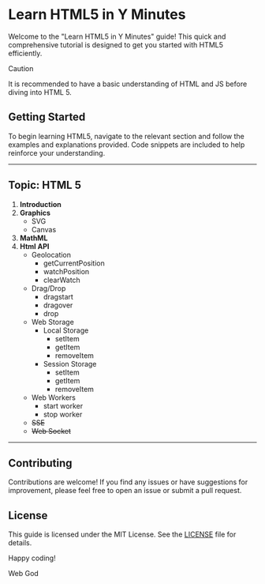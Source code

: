 # Learn HTML5 in Y Minutes

Welcome to the "Learn HTML5 in Y Minutes" guide! This quick and comprehensive tutorial is designed to get you started with HTML5 efficiently.

> [!CAUTION]
> It is recommended to have a basic understanding of HTML and JS before diving into HTML 5.

## Getting Started

To begin learning HTML5, navigate to the relevant section and follow the examples and explanations provided. Code snippets are included to help reinforce your understanding.

---
## Topic: HTML 5

1. **Introduction**
2. **Graphics**
    - SVG
    - Canvas
3. **MathML**
4. **Html API**
    - Geolocation
      - getCurrentPosition
      - watchPosition
      - clearWatch
    - Drag/Drop
      - dragstart
      - dragover
      - drop
    - Web Storage
       - Local Storage
         - setItem
         - getItem
         - removeItem
      - Session Storage
         - setItem
         - getItem
         - removeItem
    - Web Workers
       - start worker
       - stop worker
     - ~~SSE~~
    - ~~Web Socket~~
  

---
## Contributing

Contributions are welcome! If you find any issues or have suggestions for improvement, please feel free to open an issue or submit a pull request.

## License

This guide is licensed under the MIT License. See the [LICENSE](LICENSE) file for details.

Happy coding!

Web God
